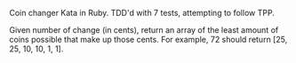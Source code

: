 Coin changer Kata in Ruby. TDD'd with 7 tests, attempting to follow TPP.

Given number of change (in cents), return an array of the least amount of coins possible that make up those cents. For example, 72 should return [25, 25, 10, 10, 1, 1].

